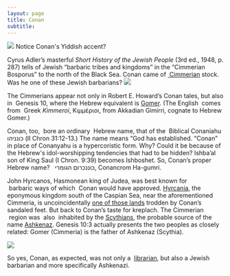 ```yaml
---
layout: page
title: Conan
subtitle:
---
```

![](http://cdn.idigitaltimes.com/sites/idigitaltimes.com/files/2014/11/18/arnold-conan.jpg) Notice Conan's Yiddish accent?

Cyrus Adler’s masterful _Short History of the Jewish People_ (3rd ed., 1948, p. 287) tells of Jewish “barbaric tribes and kingdoms” in the “Cimmerian Bosporus” to the north of the Black Sea. Conan came of [ Cimmerian](https://en.wikipedia.org/wiki/Cimmeria_(Conan)) stock. Was he one of these Jewish barbarians? ![](https://upload.wikimedia.org/wikipedia/en/thumb/5/5c/Maphyboria.jpg/525px-Maphyboria.jpg)

The Cimmerians appear not only in Robert E. Howard’s Conan tales, but also in  Genesis 10, where the Hebrew equivalent is [Gomer](http://en.wikipedia.org/wiki/Gomer). (The English  comes from  Greek _Kimmeroi_, Κιμμέριοι, from Akkadian Gimirri, cognate to Hebrew Gomer.)

Conan, too,  bore an ordinary  Hebrew name, that of the  Biblical Conaniahu כונניהו (II Chron 31:12-13.) The name means “God has established. “Conan” in place of Conanyahu is a hypercoristic form. Why? Could it be because of the Hebrew's idol-worshipping tendencies that had to be hidden? Ishba’al son of King Saul (I Chron. 9:39) becomes Ishboshet. So, Conan’s proper Hebrew name?   כוננכרום הגומרי, Conancrom Ha-gumri.

 John Hyrcanos, Hasmonean king of Judea, was best known for  barbaric ways of which  Conan would have approved. [Hyrcania](http://en.wikipedia.org/wiki/Hyrcania), the eponymous kingdom south of the Caspian Sea, near the aforementioned Cimmeria, is uncoincidentally [one of those lands](http://hyboria.xoth.net/gazetteer/hyrkania.htm) trodden by Conan’s sandaled feet. But back to Conan’s taste for kreplach. The Cimmerian  region was  also  inhabited by the [Scythians](http://en.wikipedia.org/wiki/Scythians), the probable source of the name [Ashkenaz](http://en.wikipedia.org/wiki/Ashkenaz). Genesis 10:3 actually presents the two peoples as closely related: Gomer (Cimmeria) is the father of Ashkenaz (Scythia).

![](https://upload.wikimedia.org/wikipedia/en/7/7e/Conan9.png)

 So yes, Conan, as expected, was not only a  [librarian](https://en.wikipedia.org/wiki/Conan_the_Librarian), but also a Jewish barbarian and more specifically Ashkenazi.
